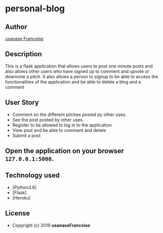 # personal-blog



## Author
[usanase Francoise](https://github.com/usanaseFrancoise/personal-blog)

 ## Description

This  is a flask application that allows users to post one minute posts and also allows other users who have signed up to comment and upvote or downvote a pitch. It also allows a person to signup to be able to access the functionalities of the application
and be able to delete a blog and a comment

## User Story

* Comment on the different pitches posted py other uses.
* See the post posted by other uses.
* Register to be allowed to log in to the application
* View post and be able to comment and delete
* Submit a post


## Open the application on your browser `127.0.0.1:5000`.

## Technology used

* [Python3.6]
* [Flask]
* [Heroku]

## License

* Copyright (c) 2019 **usanaseFrancoise**
